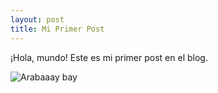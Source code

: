 ```yaml
---
layout: post
title: Mi Primer Post
---
```


¡Hola, mundo! Este es mi primer post en el blog. 

![Arabaaay bay](/assets/https://static-1.ivoox.com/audios/0/7/2/d/072dea7fd5475444d265b1b2b2c187be_LG.jpg) 

